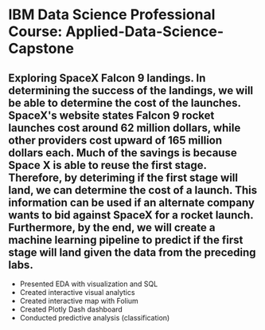 # IBM Data Science Professional Course: Applied-Data-Science-Capstone

## Exploring SpaceX Falcon 9 landings. In determining the success of the landings, we will be able to determine the cost of the launches. SpaceX's website states Falcon 9 rocket launches cost around 62 million dollars, while other providers cost upward of 165 million dollars each. Much of the savings is because Space X is able to reuse the first stage. Therefore, by deteriming if the first stage will land, we can determine the cost of a launch. This information can be used if an alternate company wants to bid against SpaceX for a rocket launch. Furthermore, by the end, we will create a machine learning pipeline to predict if the first stage will land given the data from the preceding labs.

- Presented EDA with visualization and SQL
- Created interactive visual analytics
- Created interactive map with Folium
- Created Plotly Dash dashboard
- Conducted predictive analysis (classification)
